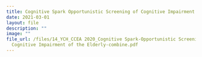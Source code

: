 ```yaml
---
title: Cognitive Spark Opportunistic Screening of Cognitive Impairment of the Elderly
date: 2021-03-01
layout: file
description: ""
image: ""
file_url: /files/14_YCH_CCEA 2020_Cognitive Spark-Opportunistic Screening of
  Cognitive Impairment of the Elderly-combine.pdf
---
```

